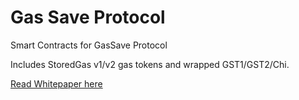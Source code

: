 # Gas Save Protocol
Smart Contracts for GasSave Protocol

Includes StoredGas v1/v2 gas tokens and wrapped GST1/GST2/Chi.

[Read Whitepaper here](https://github.com/Gas-Save/whitepaper)
